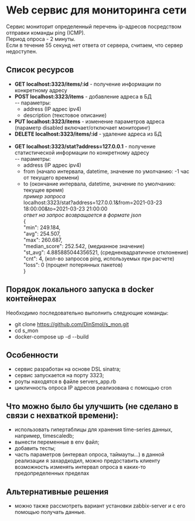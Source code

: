# Web сервис для мониторинга сети
Сервис мониторит определенный перечень ip-адресов посредством отправки команды ping (ICMP).  
Период опроса - 2 минуты.  
Если в течение 55 секунд нет ответа от сервера, считаем, что сервер недоступен.

## Список ресурсов
- **GET localhost:3323/items/:id** - получение информации по конкретному адресу
- **POST localhost:3323/items** - добавление адреса в БД  
-- параметры:
  - address (IP адрес ipv4)
  - description (текстовое описание)  
- **PUT localhost:3323/items** - изменение параметров адреса (параметр disabled включает/отключает мониторинг)
- **DELETE localhost:3323/items/:id** - удаление адреса из БД
  <br></br>
- **GET localhost:3323/stat?address=127.0.0.1** - получение статистической информации по конкретному адресу  
-- параметры:
  - address (IP адрес ipv4)
  - from (начало интервала, datetime, значение по умолчанию: -1 час от текущего времени)
  - to (окончание интервала, datetime, значение по умолчанию: текущее время)  
*пример запроса*  
localhost:3323/stat?address=127.0.0.1&from=2021-03-23 18:00:00&to=2021-03-23 21:00:00  
*ответ на запрос возвращается в формате json*  
    {  
      "min": 249.184,  
      "avg": 254.507,  
      "max": 260.687,  
      "median_score": 252.542, (медианное значение)  
      "st_avg": 4.885885044356521, (среднеквадратичное отклонение)    
      "cnt": 4, (кол-во запросов ping, используемых при расчете)   
      "loss": 0 (процент потерянных пакетов)  
    }  
  
## Порядок локального запуска в docker контейнерах
Необходимо последовательно выполнить следующие команды:
- git clone https://github.com/DinSmol/s_mon.git
- cd s_mon
- docker-compose up -d --build

## Особенности
- сервис разработан на основе DSL sinatra;
- сервис запускается на порту 3323;  
- роуты находятся в файле servers_app.rb  
- цикличность опроса IP адресов реализована с помощью cron

## Что можно было бы улучшить (не сделано в связи с нехваткой времени):
- использовать гипертаблицы для хранения time-series данных, например, timescaledb;
- вынести переменные в env файл;
- добавить тесты;
- часть параметров (интервал опроса, таймауты...) в данной реализации я захардкодил, можно предоставить клиенту возможность изменять интервал опроса в каких-то предопределенных пределах

## Альтернативные решения
- можно также рассмотреть вариант установки zabbix-server и с его помощью получать данные.
